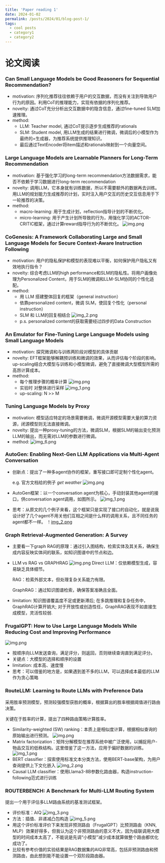 ```yaml
---
title: 'Paper reading 1'
date: 2024-01-02
permalink: /posts/2024/01/blog-post-1/
tags:
  - cool posts
  - category1
  - category2
---
```


# 论文阅读

### Can Small Language Models be Good Reasoners for Sequential Recommendation?

- motivation: 序列化推荐往往依赖于用户的交互数据，而没有关注到导致用户行为的原因。利用CoT的推理能力，实现有依据的序列化推荐。
- novelty: 通过CoT充分分析出交互数据中的隐含信息，通过fine-tuned SLM加速推理。
- method:
  - LLM: Teacher model, 通过CoT提示逐步生成推荐的rationals
  - SLM: Student model, 用LLM生成的结果进行微调，微调后的小模型作为最终的=生成器，为推荐系统提供推理知识。
  - 最后通过TextEncoder将item描述和rationals映射到一个向量空间。

### Large Language Models are Learnable Planners for Long-Term Recommendation

- motivation: 基于强化学习的long-term recommendation方法数据需求，能否不依赖于学习数据进行long-term recommendation
- novelty: 调用LLM，它本身就有训练数据，所以不需要额外的数据再去训练。用LLM的规划能力生成推荐的计划，实时注入用户交互的历史交互信息用于下一轮推荐的决策。
- method:
  - macro-learning: 用于生成计划，reflection指导计划的不断优化。
  - micro-learning: 用于产生计划所导致的行为，用强化学习的ACTOR-CRITIC框架，通过计算reward指导行为的不断优化。
![img.png](../../../../images/BiLLP/img.png)
### CoGenesis: A Framework Collaborating Large and Small Language Models for Secure Context-Aware Instruction Following

- motivation: 用户的隐私保护和模型的表现难以平衡，如何保护用户隐私又有效地执行指令？
- novelty: 综合考虑LLM的high performance和SLM的隐私性。将用户画像处理为Personalized Content，用于SLM的微调和LLM-SLM协同的个性化适配。
- method:
    - 用 LLM 搭建整体回复的框架（general instruction）
    - 依靠personalized content，微调 SLM，使回复个性化（personal instruction）
    - SLM 和 LLM的回复相结合
      ![img_2.png](../../../../images/CoGenesis/img_2.png)
    - p.s. personalized content的获取需要经过四步的Data Construction


### An Emulator for Fine-Tuning Large Language Models using Small Language Models

- motivation: 探究微调和与训练两阶段对模型的具体贡献
- novelty: EFT框架能够解耦预训练和微调的效果，从而评估每个阶段的影响。up-scaling结合大模型与训练和小模型微调，避免了直接微调大型模型所需的高昂计算成本。
- method:
  - 每个推理步骤的概率计算
        ![img.png](../../../../images/EFT/img.png)
  - 实验时 对整体进行采样
        ![img_1.png](../../../../images/EFT/img_1.png)
  - up-scaling: N >> M

### Tuning Language Models by Proxy

- motivation: 模型适应特定的场景需要微调，微调开源模型需要大量的算力资源，闭源模型则无法直接微调。
- novelty: 提出一种proxy-tuning的方法，微调SLM，根据SLM的输出变化预测LLM的输出，而无需对LLM的参数进行微调。
- method: ![img_6.png](../../../../images/proxy-tuning/img_6.png)

### AutoGen: Enabling Next-Gen LLM Applications via Multi-Agent Conversation

- 创新点：提出了一种多agent协作的框架，重写接口即可定制个性化agent。

    e.g. 官方文档给的例子 *get weather*
    ![img.png](../../../../images/AutoGen/img.png)
- AutoGen框架：以一个conversation agent为核心，手动封装其他agent的接口，供conversation agent调用，如图所示。
    ![img_1.png](../../../../images/AutoGen/img_1.png)
- 思考：从原文的几个例子来看，这个框架只是实现了接口的自动化，就是说我设计好了几个agent不用关他们互相之间是什么样的调用关系，且不同任务的agent都不一样。
    ！[img_2.png](../../../../images/AutoGen/img_2.png)

### Graph Retrieval-Augmented Generation: A Survey
- 主要看一下graph RAG的原理：通过引入图结构，检索实体及其关系，确保生成内容反映实体间的联系，如知识图谱中的节点和边。
- LLM vs RAG vs GRAPHRAG
![img.png](../../../../images/GraphRAG/img3.png)
    Direct LLM：仅依赖模型生成，容易缺乏具体细节。 

    RAG：检索外部文本，但处理复杂关系能力有限。

    GraphRAG：通过知识图谱检索，确保答案准确且全面。
- limitation: 知识图谱覆盖度不足或更新滞后; 在多跳推理和复杂任务中，GraphRAG计算开销大; 对于开放性或创造性任，GraphRAG表现不如直接生成模型，灵活性较弱.

### FrugalGPT: How to Use Large Language Models While Reducing Cost and Improving Performance

![img.png](../../../../images/FrugalGPT/img4.png)

- 按顺序向LLM发送查询，满足评分，则返回，否则继续查询直到满足评分。
- 关键点：大模型的选择和顺序的设置
- limitation: 成本高、速度慢
- 思考：可以借鉴的地方是，如果遇到差不多的LLM，可以选择成本最低的LLM作为贪心策略

### RouteLLM: Learning to Route LLMs with Preference Data

采用胜率预测模型，预测较强模型获胜的概率，根据算出的胜率根据阈值进行路由决策。

关键在于胜率的计算，提出了四种路由策略计算胜率。

- Similarity-weighted (SW) ranking：本质上是相似度计算，根据相似查询的原始输出进行预测。
    ![img.png](../../../../images/RouteLLM/img.png)
- Matrix factorization：矩阵分解模型在推荐系统中被广泛使用，以捕捉用户-物品交互的低秩结构。这里借鉴了这一方法，应用于偏好数据的训练。
    ![img_1.png](../../../../images/RouteLLM/img_1.png)
- BERT classifier：探索使用标准文本分类方法，使用BERT-base架构，为用户查询提供上下文化嵌入
    ![img_2.png](../../../../images/RouteLLM/img_2.png)
- Causal LLM classifier：使用Llama3-8B参数化路由器，构造instruction-following范式进行训练

### ROUTERBENCH: A Benchmark for Multi-LLM Routing System

提出一个用于评估多LLM路由系统的基准测试框架。

- 评价标准：AIQ
    ![img_3.png](../../../../images/ROUTERBENCH/img_3.png)
- 方法：插值、非递减凸包构造
    ![img_5.png](../../../../images/ROUTERBENCH/img_5.png)
- 用这个评价标准评价下来发现非预测路由（FrugalGPT）比预测路由（KNN, MLP）效果好得多，但我认为这个非预测路由的意义不大，因为级联调用大模型的时间成本太高了，不能说是先调“小模型”减少成本就算做整个路由都优化成功了。
- 比较有参考价值的实验结果是RAG数据集的AIQ非常高，包括非预测路由和预测路由，由此想到能不能设置一个双阶段路由器。
